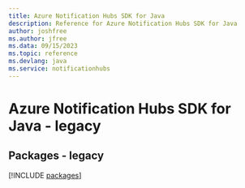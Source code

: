 ```yaml
---
title: Azure Notification Hubs SDK for Java
description: Reference for Azure Notification Hubs SDK for Java
author: joshfree
ms.author: jfree
ms.data: 09/15/2023
ms.topic: reference
ms.devlang: java
ms.service: notificationhubs
---
```

# Azure Notification Hubs SDK for Java - legacy
## Packages - legacy
[!INCLUDE [packages](notification-hubs-index.md)]
